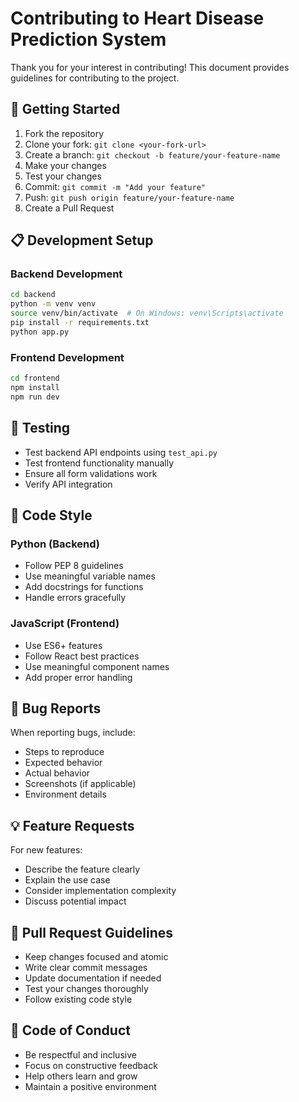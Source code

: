# Contributing to Heart Disease Prediction System

Thank you for your interest in contributing! This document provides guidelines for contributing to the project.

## 🚀 Getting Started

1. Fork the repository
2. Clone your fork: `git clone <your-fork-url>`
3. Create a branch: `git checkout -b feature/your-feature-name`
4. Make your changes
5. Test your changes
6. Commit: `git commit -m "Add your feature"`
7. Push: `git push origin feature/your-feature-name`
8. Create a Pull Request

## 📋 Development Setup

### Backend Development
```bash
cd backend
python -m venv venv
source venv/bin/activate  # On Windows: venv\Scripts\activate
pip install -r requirements.txt
python app.py
```

### Frontend Development
```bash
cd frontend
npm install
npm run dev
```

## 🧪 Testing

- Test backend API endpoints using `test_api.py`
- Test frontend functionality manually
- Ensure all form validations work
- Verify API integration

## 📝 Code Style

### Python (Backend)
- Follow PEP 8 guidelines
- Use meaningful variable names
- Add docstrings for functions
- Handle errors gracefully

### JavaScript (Frontend)
- Use ES6+ features
- Follow React best practices
- Use meaningful component names
- Add proper error handling

## 🐛 Bug Reports

When reporting bugs, include:
- Steps to reproduce
- Expected behavior
- Actual behavior
- Screenshots (if applicable)
- Environment details

## 💡 Feature Requests

For new features:
- Describe the feature clearly
- Explain the use case
- Consider implementation complexity
- Discuss potential impact

## 📄 Pull Request Guidelines

- Keep changes focused and atomic
- Write clear commit messages
- Update documentation if needed
- Test your changes thoroughly
- Follow existing code style

## 🤝 Code of Conduct

- Be respectful and inclusive
- Focus on constructive feedback
- Help others learn and grow
- Maintain a positive environment